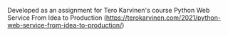 Developed as an assignment for Tero Karvinen's course Python Web Service From Idea to Production (https://terokarvinen.com/2021/python-web-service-from-idea-to-production/)
